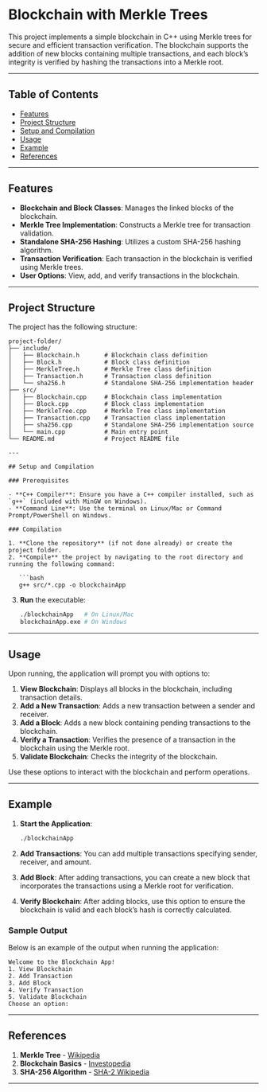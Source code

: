 # Blockchain with Merkle Trees

This project implements a simple blockchain in C++ using Merkle trees for secure and efficient transaction verification. The blockchain supports the addition of new blocks containing multiple transactions, and each block’s integrity is verified by hashing the transactions into a Merkle root.

---

## Table of Contents

- [Features](#features)
- [Project Structure](#project-structure)
- [Setup and Compilation](#setup-and-compilation)
- [Usage](#usage)
- [Example](#example)
- [References](#references)

---

## Features

- **Blockchain and Block Classes**: Manages the linked blocks of the blockchain.
- **Merkle Tree Implementation**: Constructs a Merkle tree for transaction validation.
- **Standalone SHA-256 Hashing**: Utilizes a custom SHA-256 hashing algorithm.
- **Transaction Verification**: Each transaction in the blockchain is verified using Merkle trees.
- **User Options**: View, add, and verify transactions in the blockchain.

---

## Project Structure

The project has the following structure:

```plaintext
project-folder/
├── include/
│   ├── Blockchain.h       # Blockchain class definition
│   ├── Block.h            # Block class definition
│   ├── MerkleTree.h       # Merkle Tree class definition
│   ├── Transaction.h      # Transaction class definition
│   └── sha256.h           # Standalone SHA-256 implementation header
├── src/
│   ├── Blockchain.cpp     # Blockchain class implementation
│   ├── Block.cpp          # Block class implementation
│   ├── MerkleTree.cpp     # Merkle Tree class implementation
│   ├── Transaction.cpp    # Transaction class implementation
│   ├── sha256.cpp         # Standalone SHA-256 implementation source
│   └── main.cpp           # Main entry point
└── README.md              # Project README file

---

## Setup and Compilation

### Prerequisites

- **C++ Compiler**: Ensure you have a C++ compiler installed, such as `g++` (included with MinGW on Windows).
- **Command Line**: Use the terminal on Linux/Mac or Command Prompt/PowerShell on Windows.

### Compilation

1. **Clone the repository** (if not done already) or create the project folder.
2. **Compile** the project by navigating to the root directory and running the following command:

   ```bash
   g++ src/*.cpp -o blockchainApp
   ```

3. **Run** the executable:

   ```bash
   ./blockchainApp   # On Linux/Mac
   blockchainApp.exe # On Windows
   ```

---

## Usage

Upon running, the application will prompt you with options to:

1. **View Blockchain**: Displays all blocks in the blockchain, including transaction details.
2. **Add a New Transaction**: Adds a new transaction between a sender and receiver.
3. **Add a Block**: Adds a new block containing pending transactions to the blockchain.
4. **Verify a Transaction**: Verifies the presence of a transaction in the blockchain using the Merkle root.
5. **Validate Blockchain**: Checks the integrity of the blockchain.

Use these options to interact with the blockchain and perform operations. 

---

## Example

1. **Start the Application**:
   ```bash
   ./blockchainApp
   ```

2. **Add Transactions**: You can add multiple transactions specifying sender, receiver, and amount.

3. **Add Block**: After adding transactions, you can create a new block that incorporates the transactions using a Merkle root for verification.

4. **Verify Blockchain**: After adding blocks, use this option to ensure the blockchain is valid and each block’s hash is correctly calculated.

### Sample Output

Below is an example of the output when running the application:

```plaintext
Welcome to the Blockchain App!
1. View Blockchain
2. Add Transaction
3. Add Block
4. Verify Transaction
5. Validate Blockchain
Choose an option: 
```

---

## References

1. **Merkle Tree** - [Wikipedia](https://en.wikipedia.org/wiki/Merkle_tree)
2. **Blockchain Basics** - [Investopedia](https://www.investopedia.com/terms/b/blockchain.asp)
3. **SHA-256 Algorithm** - [SHA-2 Wikipedia](https://en.wikipedia.org/wiki/SHA-2)

---
